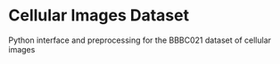 # Cellular Images Dataset
 Python interface and preprocessing for the BBBC021 dataset of cellular images
